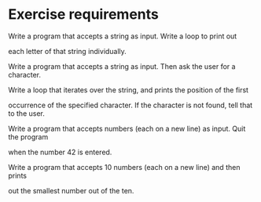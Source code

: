Exercise requirements 
=====================

Write a program that accepts a string as input. Write a loop to print out 

each letter of that string individually.

Write a program that accepts a string as input. Then ask the user for a character.

Write a loop that iterates over the string, and prints the position of the first 

occurrence of the specified character. If the character is not found, tell that to the user.

Write a program that accepts numbers (each on a new line) as input. Quit the program 

when the number 42 is entered.

Write a program that accepts 10 numbers (each on a new line) and then prints 

out the smallest number out of the ten.